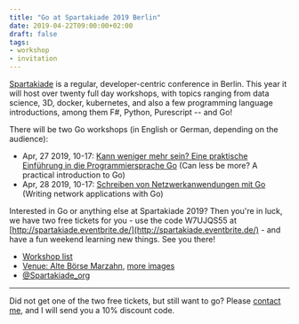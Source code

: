 ```yaml
---
title: "Go at Spartakiade 2019 Berlin"
date: 2019-04-22T09:00:00+02:00
draft: false
tags:
- workshop
- invitation
---
```


[Spartakiade](https://spartakiade.org/) is a regular, developer-centric
conference in Berlin. This year it will host over twenty full day workshops,
with topics ranging from data science, 3D, docker, kubernetes, and also a few
programming language introductions, among them F#, Python, Purescript -- and Go!

There will be two Go workshops (in English or German, depending on the audience):

* Apr, 27 2019, 10-17: [Kann weniger mehr sein? Eine praktische Einführung in
  die Programmiersprache Go](https://github.com/miku/golang6h) (Can less be more? A practical introduction to Go)
* Apr, 28 2019, 10-17: [Schreiben von Netzwerkanwendungen mit Go](https://github.com/miku/golangnetpkg) (Writing network
  applications with Go)

Interested in Go or anything else at Spartakiade 2019? Then you're in luck, we
have two free tickets for you - use the code W7UJQS55 at
[http://spartakiade.eventbrite.de/](http://spartakiade.eventbrite.de/) - and
have a fun weekend learning new things. See you there!

* [Workshop list](https://spartakiade.org/)
* [Venue: Alte Börse
  Marzahn](https://twitter.com/Spartakiade_org/status/1095025512441921536),
[more images](https://duckduckgo.com/?q=Alte%2BB%C3%B6rse%2BMarzahn&t=h_&iax=images&ia=images)
* [@Spartakiade_org](https://twitter.com/Spartakiade_org)

----

Did not get one of the two free tickets, but still want to go? Please [contact
me](https://twitter.com/cvvfj), and I will send you a 10% discount code.

